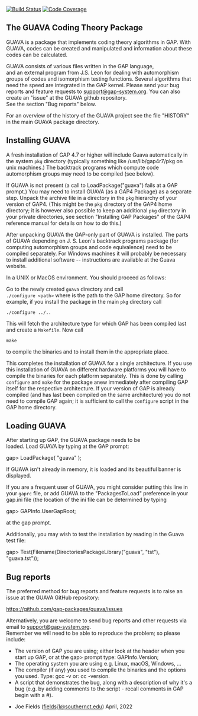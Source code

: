 [![Build Status](https://github.com/gap-packages/guava/workflows/CI/badge.svg?branch=master)](https://github.com/gap-packages/guava/actions?query=workflow%3ACI+branch%3Amaster)
[![Code Coverage](https://codecov.io/github/gap-packages/guava/coverage.svg?branch=master&token=)](https://codecov.io/gh/gap-packages/guava)


The GUAVA Coding Theory Package         
-------------------------------

GUAVA is a package that implements coding theory algorithms
in  GAP.  With GUAVA, codes can be created and manipulated 
and information about these codes can be calculated.

GUAVA consists of various files written in the GAP language,  
and an external program from J.S. Leon for dealing with
automorphism  groups of codes and isomorphism testing 
functions.  Several algorithms that need the speed are 
integrated in the GAP kernel. Please send your bug reports
and feature requests to support@gap-system.org. You can 
also create an "issue" at the GUAVA github repository.  
See the section "Bug reports" below.

For an overview of the history of the GUAVA project see the
file "HISTORY" in the main GUAVA package directory.

Installing GUAVA
----------------

A fresh installation of GAP 4.7 or higher will include Guava
automatically in the system `pkg` directory (typically 
something like /usr/lib/gap4r7/pkg on unix machines.)  The 
backtrack programs which compute code automorphism groups 
may need to be compiled (see below).

If GUAVA is not present (a call to LoadPackage("guava") 
fails at a GAP prompt.)  You may need to install GUAVA (as 
a GAP4 Package) as a separate step.  Unpack the archive 
file in a directory in the `pkg` hierarchy of your version 
of GAP4. (This  might be the `pkg` directory of the GAP4 
home directory; it is however also possible to keep an 
additional `pkg` directory in your private directories, see
section "Installing GAP Packages" of the GAP4 reference 
manual for details on how to do this.)

After unpacking GUAVA the GAP-only part of GUAVA is 
installed.  The parts of GUAVA depending on J. S. Leon's 
backtrack programs package (for computing automorphism 
groups and code equivalence) need to be compiled separately. 
For Windows machines it will probably be necessary to 
install additional software -- instructions are available 
at the Guava website.

In a UNIX or MacOS environment.  You should proceed as 
follows:

Go to the  newly  created  `guava`  directory  and  call  
`./configure <path>` where <path> is the path to the GAP 
home directory.  So for example, if you install the package 
in the main `pkg` directory call 

    ./configure ../..

This will fetch the architecture type for which GAP has been
compiled last and create a `Makefile`. Now call

    make

to compile the binaries and to install them in the 
appropriate place.

This completes the installation of GUAVA for a single 
architecture. If you use this installation of GUAVA on 
different hardware platforms you will have to compile the 
binaries for each platform separately.  This is done by 
calling  `configure`  and  `make` for the package anew
immediately after compiling GAP itself for the respective
architecture. If your version of GAP is already compiled 
(and has last been compiled on the same architecture) you 
do not need to compile GAP again; it is sufficient to call 
the `configure` script in the GAP home directory.

Loading GUAVA
-------------

After starting up GAP, the GUAVA package needs to be  
loaded.  Load GUAVA by typing at the GAP prompt:

  gap> LoadPackage( "guava" );

If GUAVA isn't already in memory, it is loaded and its 
beautiful banner is displayed.

If you  are a frequent user of  GUAVA, you might consider 
putting this line in your `gaprc` file, or add GUAVA to the 
"PackagesToLoad" preference in your gap.ini file (the 
location of the ini file can be determined by typing

  gap> GAPInfo.UserGapRoot;
  
at the gap prompt.

Additionally, you may wish to test the installation by 
reading in the Guava test file:

  gap> Test(Filename(DirectoriesPackageLibrary("guava", "tst"), "guava.tst"));

Bug reports
-----------

The preferred method for bug reports and feature requests 
is to raise an issue at the GUAVA GitHub repository:

  <https://github.com/gap-packages/guava/issues>

Alternatively, you are welcome to send bug reports and 
other requests via email to support@gap-system.org.  
Remember we will need to be able to reproduce the problem; 
so please include:

 * The version of GAP you are using; either look at  the  header  when
   you start up GAP, or at the gap> prompt type: GAPInfo.Version;
 * The operating system you are using e.g. Linux, macOS, Windows, ...
 * The compiler (if any) you used to compile the binaries and the options  
   you used. Type: gcc -v or: cc -version.
 * A script that demonstrates the bug, along with a description of why
   it's a bug  (e.g.  by  adding  comments  to  the  script  -  recall
   comments in GAP  begin with a #).

  - Joe Fields (<fieldsj1@southernct.edu>)
    April, 2022
